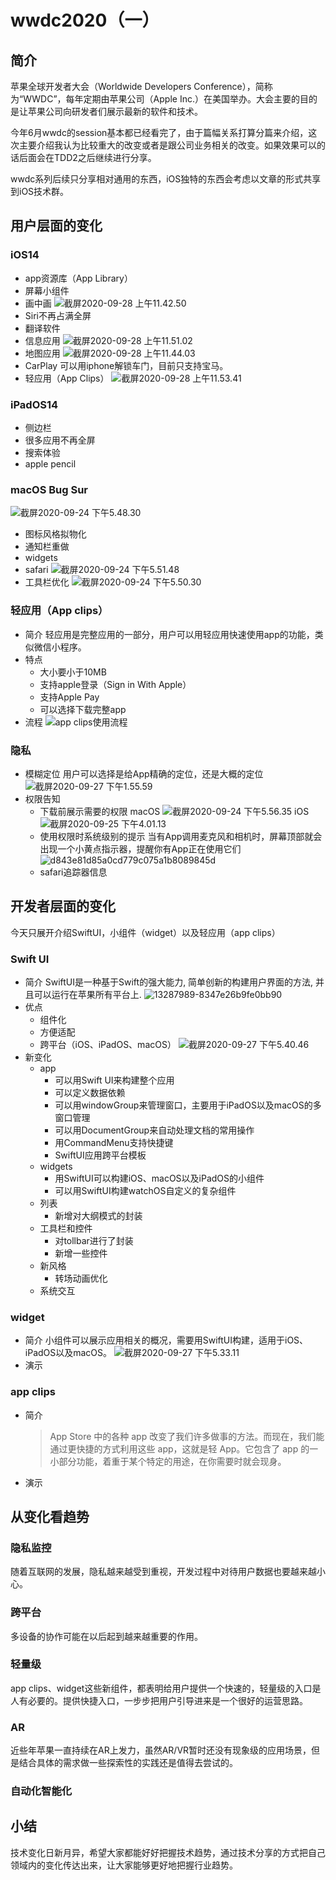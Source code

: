 # wwdc2020（一）

## 简介

苹果全球开发者大会（Worldwide Developers Conference），简称为“WWDC”，每年定期由苹果公司（Apple Inc.）在美国举办。大会主要的目的是让苹果公司向研发者们展示最新的软件和技术。

今年6月wwdc的session基本都已经看完了，由于篇幅关系打算分篇来介绍，这次主要介绍我认为比较重大的改变或者是跟公司业务相关的改变。如果效果可以的话后面会在TDD2之后继续进行分享。

wwdc系列后续只分享相对通用的东西，iOS独特的东西会考虑以文章的形式共享到iOS技术群。

## 用户层面的变化

### iOS14

+ app资源库（App Library）
+ 屏幕小组件
+ 画中画
![截屏2020-09-28 上午11.42.50](/assets/截屏2020-09-28%20上午11.42.50.png)
+ Siri不再占满全屏
+ 翻译软件
+ 信息应用
![截屏2020-09-28 上午11.51.02](/assets/截屏2020-09-28%20上午11.51.02.png)
+ 地图应用
![截屏2020-09-28 上午11.44.03](/assets/截屏2020-09-28%20上午11.44.03.png)
+ CarPlay
  可以用iphone解锁车门，目前只支持宝马。
+ 轻应用（App Clips）
  ![截屏2020-09-28 上午11.53.41](/assets/截屏2020-09-28%20上午11.53.41.png)

### iPadOS14

+ 侧边栏
+ 很多应用不再全屏
+ 搜索体验
+ apple pencil

### macOS Bug Sur

![截屏2020-09-24 下午5.48.30](/assets/截屏2020-09-24%20下午5.48.30.png)

+ 图标风格拟物化
+ 通知栏重做
+ widgets
+ safari
![截屏2020-09-24 下午5.51.48](/assets/截屏2020-09-24%20下午5.51.48.png)
+ 工具栏优化
![截屏2020-09-24 下午5.50.30](/assets/截屏2020-09-24%20下午5.50.30.png)

### 轻应用（App clips）

+ 简介
轻应用是完整应用的一部分，用户可以用轻应用快速使用app的功能，类似微信小程序。
+ 特点
  + 大小要小于10MB
  + 支持apple登录（Sign in With Apple）
  + 支持Apple Pay
  + 可以选择下载完整app
+ 流程
![app clips使用流程](/assets/270478-b08d23d2850ee8e7.jpg)

### 隐私

+ 模糊定位
  用户可以选择是给App精确的定位，还是大概的定位
  ![截屏2020-09-27 下午1.55.59](/assets/截屏2020-09-27%20下午1.55.59.png)
+ 权限告知
  + 下载前展示需要的权限
    macOS
    ![截屏2020-09-24 下午5.56.35](/assets/截屏2020-09-24%20下午5.56.35.png)
    iOS
    ![截屏2020-09-25 下午4.01.13](/assets/截屏2020-09-25%20下午4.01.13.png)
  + 使用权限时系统级别的提示
    当有App调用麦克风和相机时，屏幕顶部就会出现一个小黄点指示器，提醒你有App正在使用它们
    ![d843e81d85a0cd779c075a1b8089845d](/assets/d843e81d85a0cd779c075a1b8089845d.png)
  + safari追踪器信息

## 开发者层面的变化

今天只展开介绍SwiftUI，小组件（widget）以及轻应用（app clips）

### Swift UI

+ 简介
SwiftUI是一种基于Swift的强大能力, 简单创新的构建用户界面的方法, 并且可以运行在苹果所有平台上.
![13287989-8347e26b9fe0bb90](/assets/13287989-8347e26b9fe0bb90.png)
+ 优点
  + 组件化
  + 方便适配
  + 跨平台（iOS、iPadOS、macOS）
    ![截屏2020-09-27 下午5.40.46](/assets/截屏2020-09-27%20下午5.40.46.png)
+ 新变化
  + app
    + 可以用Swift UI来构建整个应用
    + 可以定义数据依赖
    + 可以用windowGroup来管理窗口，主要用于iPadOS以及macOS的多窗口管理
    + 可以用DocumentGroup来自动处理文档的常用操作
    + 用CommandMenu支持快捷键
    + SwiftUI应用跨平台模板
  + widgets
    + 用SwiftUI可以构建iOS、macOS以及iPadOS的小组件
    + 可以用SwiftUI构建watchOS自定义的复杂组件
  + 列表
    + 新增对大纲模式的封装
  + 工具栏和控件
    + 对tollbar进行了封装
    + 新增一些控件
  + 新风格
    + 转场动画优化
  + 系统交互

### widget

+ 简介
小组件可以展示应用相关的概况，需要用SwiftUI构建，适用于iOS、iPadOS以及macOS。
![截屏2020-09-27 下午5.33.11](/assets/截屏2020-09-27%20下午5.33.11.png)
+ 演示

### app clips

+ 简介
  >App Store 中的各种 app 改变了我们许多做事的方法。而现在，我们能通过更快捷的方式利用这些 app，这就是轻 App。它包含了 app 的一小部分功能，着重于某个特定的用途，在你需要时就会现身。
+ 演示

## 从变化看趋势

### 隐私监控

随着互联网的发展，隐私越来越受到重视，开发过程中对待用户数据也要越来越小心。

### 跨平台

多设备的协作可能在以后起到越来越重要的作用。

### 轻量级

app clips、widget这些新组件，都表明给用户提供一个快速的，轻量级的入口是人有必要的。提供快捷入口，一步步把用户引导进来是一个很好的运营思路。

### AR

近些年苹果一直持续在AR上发力，虽然AR/VR暂时还没有现象级的应用场景，但是结合具体的需求做一些探索性的实践还是值得去尝试的。

### 自动化智能化

## 小结

技术变化日新月异，希望大家都能好好把握技术趋势，通过技术分享的方式把自己领域内的变化传达出来，让大家能够更好地把握行业趋势。
